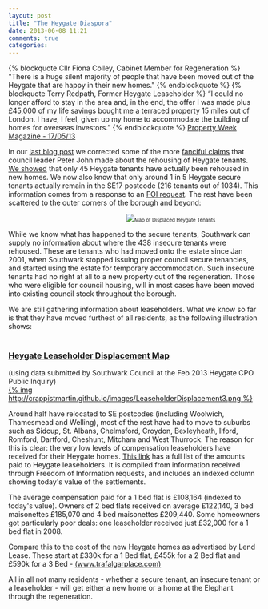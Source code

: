 ```yaml
---
layout: post
title: "The Heygate Diaspora"
date: 2013-06-08 11:21
comments: true
categories: 
---
```


{% blockquote Cllr Fiona Colley, Cabinet Member for Regeneration %}
"There is a huge silent majority of people that have been moved out of the Heygate that are happy in their new homes." 
{% endblockquote %}
{% blockquote Terry Redpath, Former Heygate Leaseholder %}
“I could no longer afford to stay in the area and, in the end, the offer I was made plus £45,000 of my life savings bought me a terraced property 15 miles out of London. I have, I feel, given up my home to accommodate the building of homes for overseas investors.”
{% endblockquote %}
[Property Week Magazine - 17/05/13](http://heygate.github.io/img/examples/PROPWK170513.pdf)

In our [last blog post](/blog/2013/05/26/peters-denial/) we corrected some of the more [fanciful claims](http://www.youtube.com/embed/87Yg_SJoPjw) that council leader Peter John made about the rehousing of Heygate tenants.
[We showed](/blog/2013/05/26/peters-denial/) that only 45 Heygate tenants have actually been rehoused in new homes. We now also know that only around 1 in 5 Heygate secure tenants actually remain in the SE17 postcode (216 tenants out of 1034). This information comes from a response to an [FOI request](https://www.whatdotheyknow.com/request/analysis_of_displaced_heygate_re#incoming-394155). The rest have been scattered to the outer corners of the borough and beyond:

<center>
<a href="https://mapsengine.google.com/map/edit?mid=zp9B4NC378BY.kEuISBfzdwZE"><div style="width:650px; font-size:70%; text-align:center;"><img src="http://heygate.github.io/img/DisplacedTenants.png"></a>Map of Displaced Heygate Tenants</div>
</center>



While we know what has happened to the secure tenants, Southwark can supply no information about where the 438 insecure tenants were rehoused. These are tenants who had moved onto the estate since Jan 2001, when Southwark stopped issuing proper council secure tenancies, and started using the estate for temporary accommodation. Such insecure tenants had no right at all to a new property out of the regeneration. Those who were eligible for council housing, will in most cases have been moved into existing council stock throughout the borough.

We are still gathering information about leaseholders. What we know so far is that they have moved furthest of all residents, as the following illustration shows:  
</br><h3>
[Heygate Leaseholder Displacement Map](https://maps.google.co.uk/maps/ms?msid=206540700955382422085.0004ddeb74e646a7276ee&msa=0&ll=51.541211,0.223846&spn=0.699521,1.234589)</h3>(using data submitted by Southwark Council at the Feb 2013 Heygate CPO Public Inquiry)  
[{% img http://crappistmartin.github.io/images/LeaseholderDisplacement3.png %}](https://maps.google.co.uk/maps/ms?msid=206540700955382422085.0004ddeb74e646a7276ee&msa=0&ll=51.541211,0.223846&spn=0.699521,1.234589)


Around half have relocated to SE postcodes (including Woolwich, Thamesmead and Welling), most of the rest have had to move to suburbs such as Sidcup, St. Albans, Chelmsford, Croydon, Bexleyheath, Ilford, Romford, Dartford, Cheshunt, Mitcham and West Thurrock. The reason for this is clear: the very low levels of compensation leaseholders have received for their Heygate homes. [This link](/images/LBSHeygateacquisitionsOct2012.xls) has a full list of the amounts paid to Heygate leaseholders. It is compiled from information received through Freedom of Information requests, and includes an indexed column showing today's value of the settlements.

The average compensation paid for a 1 bed flat is £108,164 (indexed to today's value). Owners of 2 bed flats received on average £122,140, 3 bed maisonettes £185,070 and 4 bed maisonettes £209,440. Some homeowners got particularly poor deals: one leaseholder received just £32,000 for a 1 bed flat in 2008. 

Compare this to the cost of the new Heygate homes as advertised by Lend Lease.
These start at £330k for a 1 Bed flat, £455k for a 2 Bed flat and £590k for a 3 Bed - [(www.trafalgarplace.com)](http://www.trafalgarplace.com)


All in all not many residents - whether a secure tenant, an insecure tenant or a leaseholder - will get either a new home or a home at the Elephant through the regeneration.



